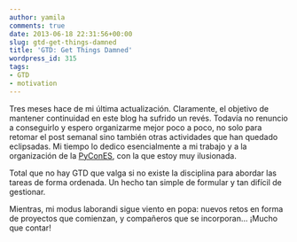 ```yaml
---
author: yamila
comments: true
date: 2013-06-18 22:31:56+00:00
slug: gtd-get-things-damned
title: 'GTD: Get Things Damned'
wordpress_id: 315
tags:
- GTD
- motivation
---
```


Tres meses hace de mi última actualización. Claramente, el objetivo de mantener continuidad en este blog ha sufrido un revés. Todavía no renuncio a conseguirlo y espero organizarme mejor poco a poco, no solo para retomar el post semanal sino también otras actividades que han quedado eclipsadas. Mi tiempo lo dedico esencialmente a mi trabajo y a la organización de la [PyConES](http://2013.es.pycon.org), con la que estoy muy ilusionada.

Total que no hay GTD que valga si no existe la disciplina para abordar las tareas de forma ordenada. Un hecho tan simple de formular y tan difícil de gestionar.

Mientras, mi modus laborandi sigue viento en popa: nuevos retos en forma de proyectos que comienzan, y compañeros que se incorporan... ¡Mucho que contar!
